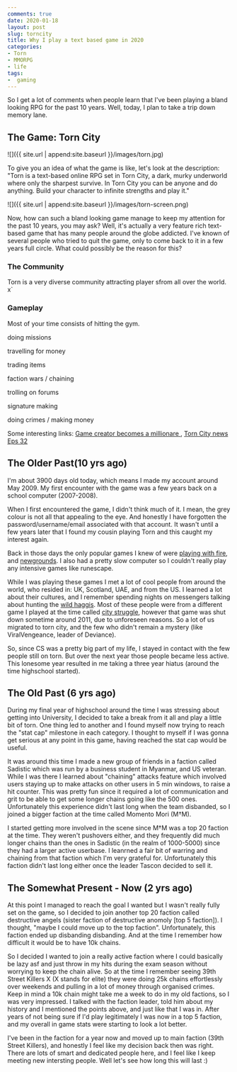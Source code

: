 ```yaml
---
comments: true
date: 2020-01-18
layout: post
slug: torncity 
title: Why I play a text based game in 2020 
categories:
- Torn
- MMORPG
- life
tags:
-  gaming
---
```



So I get a lot of comments when people learn that I've been playing a bland looking RPG for the past 10 years. 
Well, today, I plan to take a trip down memory lane. 

## The Game: Torn City

![]({{ site.url | append:site.baseurl }}/images/torn.jpg)

To give you an idea of what the game is like, let's look at the description: "Torn is a text-based online RPG set in Torn City, a dark, murky underworld where only the sharpest survive. In Torn City you can be anyone and do anything. Build your character to infinite strengths and play it."

![]({{ site.url | append:site.baseurl }}/images/torn-screen.png)

Now, how can such a bland looking game manage to keep my attention for the past 10 years, you may ask? Well, it's actually a very feature rich text-based game that has many people around the globe addicted. I've known of several people who tried to quit the game, only to come back to it in a few years full circle. What could possibly be the reason for this?

### The Community 
Torn is a very diverse community attracting player sfrom all over the world. x`


### Gameplay 
Most of your time consists of hitting the gym. 

doing missions 

travelling for money 

trading items 

faction wars / chaining 


trolling on forums 

signature making 

doing crimes / making money 



Some interesting links: <a href="https://venturebeat.com/2009/10/08/torn-online-game-free-to-play-makes-developer-a-millionaire/"> Game creator becomes a millionare </a>, <a href="https://www.youtube.com/watch?v=wwdsLc1AulU"> Torn City news Eps 32</a>

## The Older Past(10 yrs ago)

I'm about 3900 days old today, which means I made my account around May 2009. My first encounter with the game was a few years back on a school computer (2007-2008).

When I first encountered the game, I didn't think much of it. I mean, the grey colour is not all that appealing to the eye.
And honestly I have forgotten the password/username/email associated with that account. It wasn't until a few years later that I found my cousin playing Torn and this caught my interest again. 

Back in those days the only popular games I knew of were <a href="https://www.y8.com/games/playing_with_fire_2">playing with fire</a>, and  <a href="https://www.newgrounds.com/"> newgrounds</a>. I also had a pretty slow computer so I couldn't really play any intensive games like runescape.

While I was playing these games I met a lot of cool people from around the world, who resided in: UK, Scotland, UAE, and from the US. I learned a lot about their cultures, and I remember spending nights on messengers talking about hunting the <a href="https://www.atlasobscura.com/articles/what-is-haggis">wild haggis</a>. Most of these people were from a different game I played at the time called <a href="http://citystruggle.com/">city struggle</a>, however that game was shut down sometime around 2011, due to unforeseen reasons. So a lot of us migrated to torn city, and the few who didn't remain a mystery (like ViralVengeance, leader of Deviance).

So, since CS was a pretty big part of my life, I stayed in contact with the few people still on torn. But over the next year those people became less active. This lonesome year resulted in me taking a three year hiatus (around the time highschool started). 

## The Old Past (6 yrs ago)

During my final year of highschool around the time I was stressing about getting into University, I decided to take a break from it all and play a little bit of torn. One thing led to another and I found myself now trying to reach the "stat cap" milestone in each category. I thought to myself if I was gonna get serious at any point in this game, having reached the stat cap would be useful.

It was around this time I made a new group of friends in a faction called Sadistic which was run by a business student in Myanmar, and US veteran. While I was there I learned about "chaining" attacks feature which involved users staying up to make attacks on other users in 5 min windows, to raise a hit counter. This was pretty fun since it required a lot of communication and grit to be able to get some longer chains going like the 500 ones. Unfortunately this experience didn't last long when the team disbanded, so I joined a bigger faction at the time called Momento Mori (M†M). 

I started getting more involved in the scene since M†M was a top 20 faction at the time. They weren't pushovers either, and they frequently did much longer chains than the ones in Sadistic (in the realm of 1000-5000) since they had a larger active userbase. I leanrned a fair bit of warring and chaining from that faction which I'm very grateful for. Unfortunately this faction didn't last long either once the leader Tascon decided to sell it.  
 
## The Somewhat Present - Now (2 yrs ago)

At this point I managed to reach the goal I wanted but I wasn't really fully set on the game, so I decided to join another top 20 faction called destructive angels (sister faction of destructive anomoly [top 5 faction]). I thought, "maybe I could move up to the top faction". Unfortunately, this faction ended up disbanding disbanding. And at the time I remember how difficult it would be to have 10k chains.

So I decided I wanted to join a really active faction where I could basically be lazy asf and just throw in my hits during the exam season without worrying to keep the chain alive. So at the time I remember seeing 39th Street Killers X (X stands for elite) they were doing 25k chains effortlessly over weekends and pulling in a lot of money through organised crimes. Keep in mind a 10k chain might take me a week to do in my old factions, so I was very impressed.  I talked with the faction leader, told him about my history and I mentioned the points above, and just like that I was in. After years of not being sure if I'd play legitimately I was now in a top 5 faction, and my overall in game stats were starting to look a lot better. 

I've been in the faction for a year now and moved up to main faction (39th Street Killers), and honestly I feel like my decision back then was right. There are lots of smart and dedicated people here, and I feel like I keep meeting new intersting people. Well let's see how long this will last :)